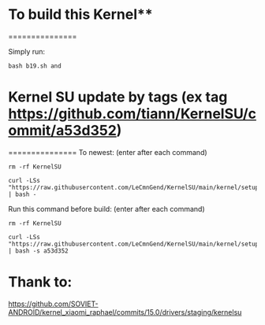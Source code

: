 # To build this Kernel**
===============

Simply run:
````
bash b19.sh and 
````

# Kernel SU update by tags (ex tag https://github.com/tiann/KernelSU/commit/a53d352)
===============
To newest: (enter after each command)
```
rm -rf KernelSU

curl -LSs "https://raw.githubusercontent.com/LeCmnGend/KernelSU/main/kernel/setup.sh" | bash -
```

Run this command before build: (enter after each command)

```
rm -rf KernelSU

curl -LSs "https://raw.githubusercontent.com/LeCmnGend/KernelSU/main/kernel/setup.sh" | bash -s a53d352
```

**Thank to:**
===============

https://github.com/SOVIET-ANDROID/kernel_xiaomi_raphael/commits/15.0/drivers/staging/kernelsu
